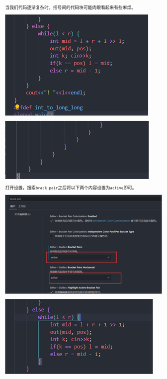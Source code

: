 当我们代码逐渐复杂时，括号间的代码块可能肉眼看起来有些麻烦。

![image-20240226160932127](%E4%BB%A3%E7%A0%81%E5%9D%97%E5%86%85%E5%BC%80%E5%90%AF%E9%AB%98%E4%BA%AE%E8%BF%9E%E6%8E%A5%E7%BA%BF.assets/image-20240226160932127.png)

![image-20240226161007206](%E4%BB%A3%E7%A0%81%E5%9D%97%E5%86%85%E5%BC%80%E5%90%AF%E9%AB%98%E4%BA%AE%E8%BF%9E%E6%8E%A5%E7%BA%BF.assets/image-20240226161007206.png)



打开设置，搜索`brack pair`之后将以下两个内容设置为`active`即可。

![image-20240226161140113](%E4%BB%A3%E7%A0%81%E5%9D%97%E5%86%85%E5%BC%80%E5%90%AF%E9%AB%98%E4%BA%AE%E8%BF%9E%E6%8E%A5%E7%BA%BF.assets/image-20240226161140113.png)

![image-20240226161151810](%E4%BB%A3%E7%A0%81%E5%9D%97%E5%86%85%E5%BC%80%E5%90%AF%E9%AB%98%E4%BA%AE%E8%BF%9E%E6%8E%A5%E7%BA%BF.assets/image-20240226161151810.png)